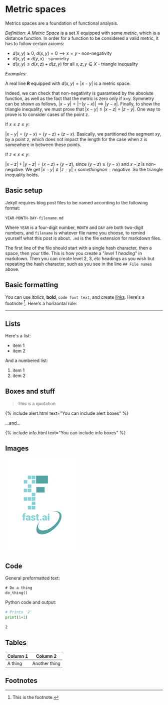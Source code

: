 # Metric spaces

Metrics spaces are a foundation of functional analysis. 

*Definition: A Metric Space* is a set X equipped with some *metric*, which is a distance function.
In order for a function to be considered a valid metric, it has to follow certain axioms:

- $d(x, y) \geq 0$, $d(x, y)=0 \implies x=y$ - non-negativity
- $d(x, y) = d(y, x)$ - symmetry
- $d(x, y) \leq d(x, z) + d(z, y)$ for all $x, z, y \in X$ - triangle inequality

*Examples:*

A real line **R** equipped with $d(x, y) = \lvert x-y \rvert$ is a metric space.

Indeed, we can check that non-negativity is guaranteed by the absolute function, as well as the fact that the metric is zero only if x=y. Symmetry can be shown as follows, $\lvert x-y \rvert = \lvert -(y-x) \rvert \implies \lvert y-x \rvert$. Finally, to show the triangle inequality, we must prove that $\lvert x-y \rvert \leq \lvert x-z \rvert + \lvert z-y \rvert$. One way to prove is to consider cases of the point z.

If $x \leq z \leq y$:

$\lvert x-y \rvert = (y-x) = (y-z)+(z-x)$. Basically, we partitioned the segment $xy$, by a point z, which does not impact the length for the case when z is somewhere in between these points.

If $z \leq x \leq y$:

$\lvert x-z \rvert + \lvert y-z \rvert = (x-z)+(y-z)$, since $(y-z) \geq (y-x)$ and $x-z$ is non-negative. We get $\lvert x-y \rvert \leq \lvert z-y \rvert + something non-negative.$  So the triangle inequality holds.

## Basic setup

Jekyll requires blog post files to be named according to the following format:

`YEAR-MONTH-DAY-filename.md`

Where `YEAR` is a four-digit number, `MONTH` and `DAY` are both two-digit numbers, and `filename` is whatever file name you choose, to remind yourself what this post is about. `.md` is the file extension for markdown files.

The first line of the file should start with a single hash character, then a space, then your title. This is how you create a "*level 1 heading*" in markdown. Then you can create level 2, 3, etc headings as you wish but repeating the hash character, such as you see in the line `## File names` above.

## Basic formatting

You can use *italics*, **bold**, `code font text`, and create [links](https://www.markdownguide.org/cheat-sheet/). Here's a footnote [^1]. Here's a horizontal rule:

---

## Lists

Here's a list:

- item 1
- item 2

And a numbered list:

1. item 1
1. item 2

## Boxes and stuff

> This is a quotation

{% include alert.html text="You can include alert boxes" %}

...and...

{% include info.html text="You can include info boxes" %}

## Images

![](/images/logo.png "fast.ai's logo")

## Code

General preformatted text:

    # Do a thing
    do_thing()

Python code and output:

```python
# Prints '2'
print(1+1)
```

    2

## Tables

| Column 1 | Column 2 |
|-|-|
| A thing | Another thing |

## Footnotes

[^1]: This is the footnote.

